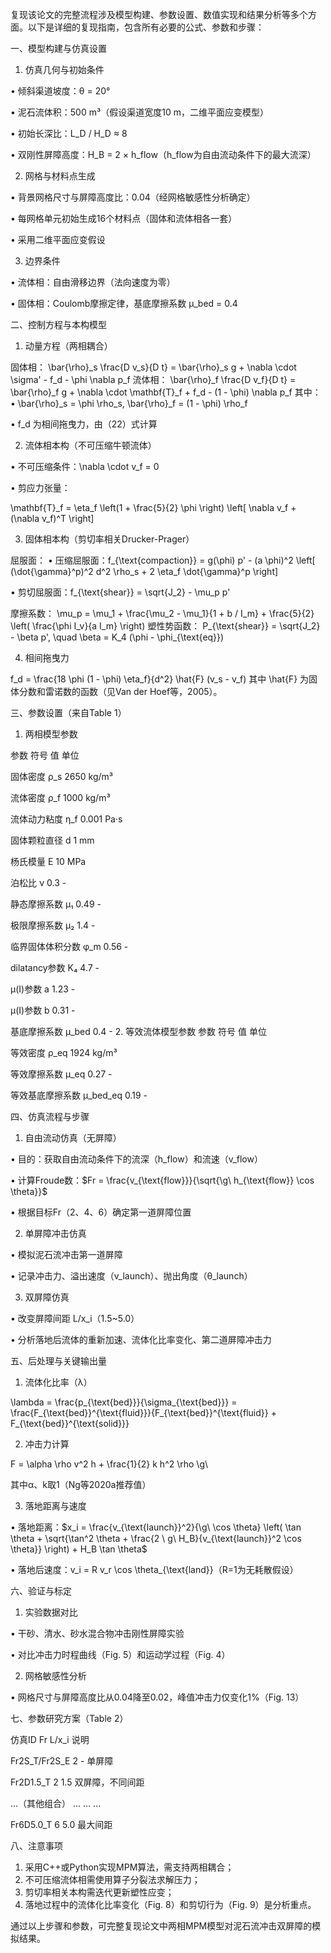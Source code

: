 复现该论文的完整流程涉及模型构建、参数设置、数值实现和结果分析等多个方面。以下是详细的复现指南，包含所有必要的公式、参数和步骤：

一、模型构建与仿真设置

1. 仿真几何与初始条件

• 倾斜渠道坡度：θ = 20°

• 泥石流体积：500 m³（假设渠道宽度10 m，二维平面应变模型）

• 初始长深比：L_D / H_D ≈ 8

• 双刚性屏障高度：H_B = 2 × h_flow（h_flow为自由流动条件下的最大流深）

2. 网格与材料点生成

• 背景网格尺寸与屏障高度比：0.04（经网格敏感性分析确定）

• 每网格单元初始生成16个材料点（固体和流体相各一套）

• 采用二维平面应变假设

3. 边界条件

• 流体相：自由滑移边界（法向速度为零）

• 固体相：Coulomb摩擦定律，基底摩擦系数 μ_bed = 0.4

二、控制方程与本构模型

1. 动量方程（两相耦合）

固体相：
\bar{\rho}_s \frac{D v_s}{D t} = \bar{\rho}_s g + \nabla \cdot \sigma' - f_d - \phi \nabla p_f
流体相：
\bar{\rho}_f \frac{D v_f}{D t} = \bar{\rho}_f g + \nabla \cdot \mathbf{T}_f + f_d - (1 - \phi) \nabla p_f
其中：
• \bar{\rho}_s = \phi \rho_s, \bar{\rho}_f = (1 - \phi) \rho_f

• f_d 为相间拖曳力，由（22）式计算

2. 流体相本构（不可压缩牛顿流体）

• 不可压缩条件：\nabla \cdot v_f = 0

• 剪应力张量：

\mathbf{T}_f = \eta_f \left(1 + \frac{5}{2} \phi \right) \left[ \nabla v_f + (\nabla v_f)^T \right]

3. 固体相本构（剪切率相关Drucker-Prager）

屈服面：
• 压缩屈服面：f_{\text{compaction}} = g(\phi) p' - (a \phi)^2 \left[ (\dot{\gamma}^p)^2 d^2 \rho_s + 2 \eta_f \dot{\gamma}^p \right]

• 剪切屈服面：f_{\text{shear}} = \sqrt{J_2} - \mu_p p'

摩擦系数：
\mu_p = \mu_1 + \frac{\mu_2 - \mu_1}{1 + b / I_m} + \frac{5}{2} \left( \frac{\phi I_v}{a I_m} \right)
塑性势函数：
P_{\text{shear}} = \sqrt{J_2} - \beta p', \quad \beta = K_4 (\phi - \phi_{\text{eq}})

4. 相间拖曳力

f_d = \frac{18 \phi (1 - \phi) \eta_f}{d^2} \hat{F} (v_s - v_f)
其中 \hat{F} 为固体分数和雷诺数的函数（见Van der Hoef等，2005）。

三、参数设置（来自Table 1）

1. 两相模型参数

参数 符号 值 单位

固体密度 ρ_s 2650 kg/m³

流体密度 ρ_f 1000 kg/m³

流体动力粘度 η_f 0.001 Pa·s

固体颗粒直径 d 1 mm

杨氏模量 E 10 MPa

泊松比 ν 0.3 -

静态摩擦系数 μ₁ 0.49 -

极限摩擦系数 μ₂ 1.4 -

临界固体体积分数 φ_m 0.56 -

dilatancy参数 K₄ 4.7 -

μ(I)参数 a 1.23 -

μ(I)参数 b 0.31 -

基底摩擦系数 μ_bed 0.4 -
2. 等效流体模型参数
参数 符号 值 单位

等效密度 ρ_eq 1924 kg/m³

等效摩擦系数 μ_eq 0.27 -

等效基底摩擦系数 μ_bed_eq 0.19 -

四、仿真流程与步骤

1. 自由流动仿真（无屏障）

• 目的：获取自由流动条件下的流深（h_flow）和流速（v_flow）

• 计算Froude数：$Fr = \frac{v_{\text{flow}}}{\sqrt{\g\
 h_{\text{flow}} \cos \theta}}$

• 根据目标Fr（2、4、6）确定第一道屏障位置

2. 单屏障冲击仿真

• 模拟泥石流冲击第一道屏障

• 记录冲击力、溢出速度（v_launch）、抛出角度（θ_launch）

3. 双屏障仿真

• 改变屏障间距 L/x_i（1.5~5.0）

• 分析落地后流体的重新加速、流体化比率变化、第二道屏障冲击力



五、后处理与关键输出量

1. 流体化比率（λ）

\lambda = \frac{p_{\text{bed}}}{\sigma_{\text{bed}}} = \frac{F_{\text{bed}}^{\text{fluid}}}{F_{\text{bed}}^{\text{fluid}} + F_{\text{bed}}^{\text{solid}}}

2. 冲击力计算

F = \alpha \rho v^2 h + \frac{1}{2} k h^2 \rho \g\

其中α、k取1（Ng等2020a推荐值）

3. 落地距离与速度

• 落地距离：$x_i = \frac{v_{\text{launch}}^2}{\g\ \cos \theta} \left( \tan \theta + \sqrt{\tan^2 \theta + \frac{2 \ g\
 H_B}{v_{\text{launch}}^2 \cos \theta}} \right) + H_B \tan \theta$

• 落地后速度：v_i = R v_r \cos \theta_{\text{land}}（R=1为无耗散假设）

六、验证与标定

1. 实验数据对比

• 干砂、清水、砂水混合物冲击刚性屏障实验

• 对比冲击力时程曲线（Fig. 5）和运动学过程（Fig. 4）



2. 网格敏感性分析

• 网格尺寸与屏障高度比从0.04降至0.02，峰值冲击力仅变化1%（Fig. 13）



七、参数研究方案（Table 2）

仿真ID Fr L/x_i 说明

Fr2S_T/Fr2S_E 2 - 单屏障

Fr2D1.5_T 2 1.5 双屏障，不同间距

...（其他组合） ... ... ...

Fr6D5.0_T 6 5.0 最大间距

八、注意事项

1. 采用C++或Python实现MPM算法，需支持两相耦合；
2. 不可压缩流体相需使用算子分裂法求解压力；
3. 剪切率相关本构需迭代更新塑性应变；
4. 落地过程中的流体化比率变化（Fig. 8）和剪切行为（Fig. 9）是分析重点。





通过以上步骤和参数，可完整复现论文中两相MPM模型对泥石流冲击双屏障的模拟结果。